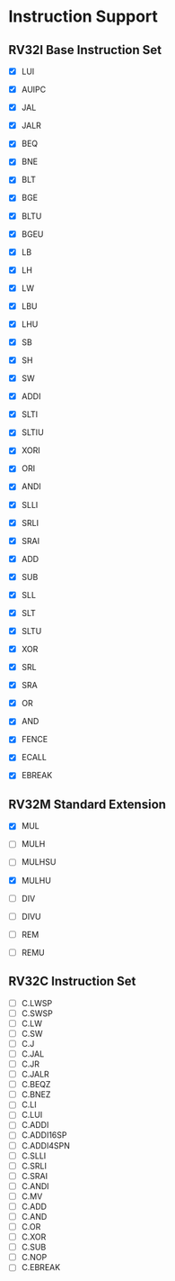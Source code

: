# Instruction Support


## RV32I Base Instruction Set

- [x] LUI
- [x] AUIPC
- [x] JAL
- [x] JALR
- [x] BEQ
- [x] BNE
- [x] BLT
- [x] BGE
- [x] BLTU
- [x] BGEU
- [x] LB
- [x] LH
- [x] LW
- [x] LBU
- [x] LHU
- [x] SB
- [x] SH
- [x] SW
- [x] ADDI
- [x] SLTI
- [x] SLTIU
- [x] XORI
- [x] ORI
- [x] ANDI
- [x] SLLI
- [x] SRLI
- [x] SRAI
- [x] ADD
- [x] SUB
- [x] SLL
- [x] SLT
- [x] SLTU
- [x] XOR
- [x] SRL
- [x] SRA
- [x] OR
- [x] AND
- [x] FENCE
- [x] ECALL
- [x] EBREAK


## RV32M Standard Extension

- [x] MUL
- [ ] MULH
- [ ] MULHSU
- [x] MULHU
- [ ] DIV
- [ ] DIVU
- [ ] REM
- [ ] REMU


## RV32C Instruction Set

- [ ] C.LWSP
- [ ] C.SWSP
- [ ] C.LW
- [ ] C.SW
- [ ] C.J
- [ ] C.JAL
- [ ] C.JR
- [ ] C.JALR
- [ ] C.BEQZ
- [ ] C.BNEZ
- [ ] C.LI
- [ ] C.LUI
- [ ] C.ADDI
- [ ] C.ADDI16SP
- [ ] C.ADDI4SPN
- [ ] C.SLLI
- [ ] C.SRLI
- [ ] C.SRAI
- [ ] C.ANDI
- [ ] C.MV
- [ ] C.ADD
- [ ] C.AND
- [ ] C.OR
- [ ] C.XOR
- [ ] C.SUB
- [ ] C.NOP
- [ ] C.EBREAK
